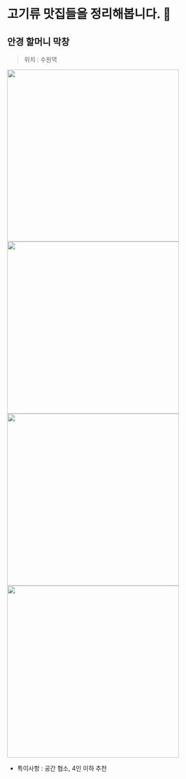# 고기류 맛집들을 정리해봅니다. :meat_on_bone:

## 안경 할머니 막창
> 위치 : 수원역

<img src = "https://img1.daumcdn.net/thumb/R1280x0/?scode=mtistory2&fname=https%3A%2F%2Fblog.kakaocdn.net%2Fdn%2FHEqRB%2FbtqH7bUsaHD%2F1sTEzQAltqjOWJpWGmKsQk%2Fimg.jpg" width="400px">

<img src = "https://img1.daumcdn.net/thumb/R1280x0/?scode=mtistory2&fname=https%3A%2F%2Fblog.kakaocdn.net%2Fdn%2FbpjySF%2FbtqH7aVwohR%2FzM7oDksuvA1ae77A3dOM2k%2Fimg.jpg" width="400px">

<img src = "https://img1.daumcdn.net/thumb/R1280x0/?scode=mtistory2&fname=https%3A%2F%2Fblog.kakaocdn.net%2Fdn%2FbzFG3Z%2FbtqImdbBz9L%2FhOROfJhOKzDKcXCAYO2dnK%2Fimg.jpg" width="400px">

<img src = "https://img1.daumcdn.net/thumb/R1280x0/?scode=mtistory2&fname=https%3A%2F%2Fblog.kakaocdn.net%2Fdn%2FbgtrIV%2FbtqIl73oAiz%2F31wA9W6kiPktbdddf4Bv90%2Fimg.jpg" width="400px">

* 특이사항 : 공간 협소, 4인 이하 추천

